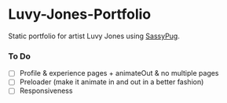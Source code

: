 # Luvy-Jones-Portfolio

Static portfolio for artist Luvy Jones using [SassyPug](https://github.com/mbusson/SassyPug).

### To Do

- [ ] Profile & experience pages + animateOut & no multiple pages
- [ ] Preloader (make it animate in and out in a better fashion)
- [ ] Responsiveness
